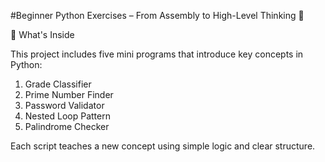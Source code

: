 #Beginner Python Exercises – From Assembly to High-Level Thinking 🚀

 📁 What's Inside

This project includes five mini programs that introduce key concepts in Python:

1. Grade Classifier
2. Prime Number Finder
3. Password Validator
4. Nested Loop Pattern
5. Palindrome Checker

Each script teaches a new concept using simple logic and clear structure.
